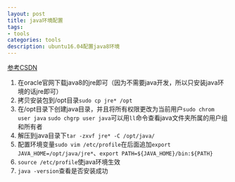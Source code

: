 ```yaml
---
layout: post
title: java环境配置
tags:
- tools
categories: tools
description: ubuntu16.04配置java8环境
---
```


[参考CSDN](https://blog.csdn.net/mucaoyx/article/details/82949450)

1. 在oracle官网下载java8的jre即可（因为不需要java开发，所以只安装java环境的话jre即可）
2. 拷贝安装包到/opt目录`sudo cp jre* /opt`
3. 在/opt目录下创建java目录，并且将所有权限更改为当前用户`sudo chrom user java` `sudo chgrp user java`可以用`ll`命令查看java文件夹所属的用户组和所有者
4. 解压到java目录下`tar -zxvf jre* -C /opt/java/`
5. 配置环境变量`sudo vim /etc/profile`在后面追加`export JAVA_HOME=/opt/java/jre*`、`export PATH=${JAVA_HOME}/bin:${PATH}`
6. `source /etc/profile`使java环境生效
7. `java -version`查看是否安装成功
